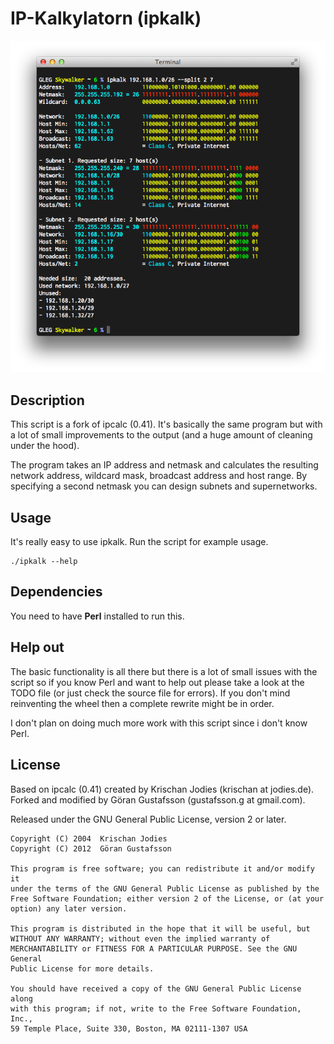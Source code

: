 IP-Kalkylatorn (ipkalk)
=======================

![ipkalk](https://github.com/ggustafsson/IP-Kalkylatorn/raw/master/Preview.png)

Description
-----------
This script is a fork of ipcalc (0.41). It's basically the same program but
with a lot of small improvements to the output (and a huge amount of cleaning
under the hood).

The program takes an IP address and netmask and calculates the resulting
network address, wildcard mask, broadcast address and host range. By
specifying a second netmask you can design subnets and supernetworks.

Usage
-----
It's really easy to use ipkalk. Run the script for example usage.

    ./ipkalk --help

Dependencies
------------
You need to have **Perl** installed to run this.

Help out
--------
The basic functionality is all there but there is a lot of small issues with
the script so if you know Perl and want to help out please take a look at the
TODO file (or just check the source file for errors). If you don't mind
reinventing the wheel then a complete rewrite might be in order.

I don't plan on doing much more work with this script since i don't know Perl.

License
-------
Based on ipcalc (0.41) created by Krischan Jodies (krischan at jodies.de).
Forked and modified by Göran Gustafsson (gustafsson.g at gmail.com).

Released under the GNU General Public License, version 2 or later.

    Copyright (C) 2004  Krischan Jodies
    Copyright (C) 2012  Göran Gustafsson

    This program is free software; you can redistribute it and/or modify it
    under the terms of the GNU General Public License as published by the
    Free Software Foundation; either version 2 of the License, or (at your
    option) any later version.

    This program is distributed in the hope that it will be useful, but
    WITHOUT ANY WARRANTY; without even the implied warranty of
    MERCHANTABILITY or FITNESS FOR A PARTICULAR PURPOSE. See the GNU General
    Public License for more details.

    You should have received a copy of the GNU General Public License along
    with this program; if not, write to the Free Software Foundation, Inc.,
    59 Temple Place, Suite 330, Boston, MA 02111-1307 USA
